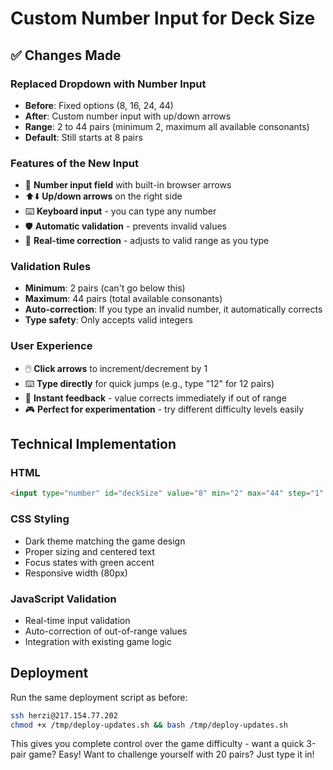 # Custom Number Input for Deck Size

## ✅ Changes Made

### Replaced Dropdown with Number Input
- **Before**: Fixed options (8, 16, 24, 44)
- **After**: Custom number input with up/down arrows
- **Range**: 2 to 44 pairs (minimum 2, maximum all available consonants)
- **Default**: Still starts at 8 pairs

### Features of the New Input
- 🔢 **Number input field** with built-in browser arrows
- ⬆️⬇️ **Up/down arrows** on the right side
- ⌨️ **Keyboard input** - you can type any number
- 🛡️ **Automatic validation** - prevents invalid values
- 🎯 **Real-time correction** - adjusts to valid range as you type

### Validation Rules
- **Minimum**: 2 pairs (can't go below this)
- **Maximum**: 44 pairs (total available consonants)
- **Auto-correction**: If you type an invalid number, it automatically corrects
- **Type safety**: Only accepts valid integers

### User Experience
- 🖱️ **Click arrows** to increment/decrement by 1
- ⌨️ **Type directly** for quick jumps (e.g., type "12" for 12 pairs)
- 🔄 **Instant feedback** - value corrects immediately if out of range
- 🎮 **Perfect for experimentation** - try different difficulty levels easily

## Technical Implementation

### HTML
```html
<input type="number" id="deckSize" value="8" min="2" max="44" step="1" />
```

### CSS Styling
- Dark theme matching the game design
- Proper sizing and centered text
- Focus states with green accent
- Responsive width (80px)

### JavaScript Validation
- Real-time input validation
- Auto-correction of out-of-range values
- Integration with existing game logic

## Deployment
Run the same deployment script as before:
```bash
ssh herzi@217.154.77.202
chmod +x /tmp/deploy-updates.sh && bash /tmp/deploy-updates.sh
```

This gives you complete control over the game difficulty - want a quick 3-pair game? Easy! Want to challenge yourself with 20 pairs? Just type it in!
